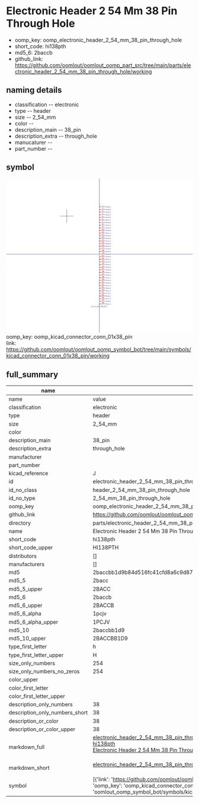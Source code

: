 # Electronic Header 2 54 Mm 38 Pin Through Hole

  
* oomp_key: oomp_electronic_header_2_54_mm_38_pin_through_hole 
* short_code: hi138pth
* md5_6: 2baccb  
* github_link: https://github.com/oomlout/oomlout_oomp_part_src/tree/main/parts/electronic_header_2_54_mm_38_pin_through_hole/working  
## naming details
* classification -- electronic
* type -- header
* size -- 2_54_mm
* color -- 
* description_main -- 38_pin
* description_extra -- through_hole
* manucaturer -- 
* part_number -- 



## symbol

![](symbol/0/working/working_600.png)  
oomp_key: oomp_kicad_connector_conn_01x38_pin  
link: https://github.com/oomlout/oomlout_oomp_symbol_bot/tree/main/symbols/kicad_connector_conn_01x38_pin/working  


## full_summary
| name | value | 
| --- | --- | 
| name | value | 
| classification | electronic | 
| type | header | 
| size | 2_54_mm | 
| color |  | 
| description_main | 38_pin | 
| description_extra | through_hole | 
| manufacturer |  | 
| part_number |  | 
| kicad_reference | J | 
| id | electronic_header_2_54_mm_38_pin_through_hole | 
| id_no_class | header_2_54_mm_38_pin_through_hole | 
| id_no_type | 2_54_mm_38_pin_through_hole | 
| oomp_key | oomp_electronic_header_2_54_mm_38_pin_through_hole | 
| github_link | https://github.com/oomlout/oomlout_oomp_part_src/tree/main/parts/electronic_header_2_54_mm_38_pin_through_hole/working | 
| directory | parts/electronic_header_2_54_mm_38_pin_through_hole | 
| name | Electronic Header 2 54 Mm 38 Pin Through Hole | 
| short_code | hi138pth | 
| short_code_upper | HI138PTH | 
| distributors | [] | 
| manufacturers | [] | 
| md5 | 2baccbb1d9b84d516fc41cfd8a6c9d87 | 
| md5_5 | 2bacc | 
| md5_5_upper | 2BACC | 
| md5_6 | 2baccb | 
| md5_6_upper | 2BACCB | 
| md5_6_alpha | 1pcjv | 
| md5_6_alpha_upper | 1PCJV | 
| md5_10 | 2baccbb1d9 | 
| md5_10_upper | 2BACCBB1D9 | 
| type_first_letter | h | 
| type_first_letter_upper | H | 
| size_only_numbers | 254 | 
| size_only_numbers_no_zeros | 254 | 
| color_upper |  | 
| color_first_letter |  | 
| color_first_letter_upper |  | 
| description_only_numbers | 38 | 
| description_only_numbers_short | 38 | 
| description_or_color | 38 | 
| description_or_color_upper | 38 | 
| markdown_full | [electronic_header_2_54_mm_38_pin_through_hole](https://github.com/oomlout/oomlout_oomp_part_src/tree/main/parts/electronic_header_2_54_mm_38_pin_through_hole/working)<br>[hi138pth](https://github.com/oomlout/oomlout_oomp_part_src/tree/main/parts/electronic_header_2_54_mm_38_pin_through_hole/working)<br>[Electronic Header 2 54 Mm 38 Pin Through Hole](https://github.com/oomlout/oomlout_oomp_part_src/tree/main/parts/electronic_header_2_54_mm_38_pin_through_hole/working)<br><br> | 
| markdown_short | [electronic_header_2_54_mm_38_pin_through_hole](https://github.com/oomlout/oomlout_oomp_part_src/tree/main/parts/electronic_header_2_54_mm_38_pin_through_hole/working)<br><br> | 
| symbol | [{'link': 'https://github.com/oomlout/oomlout_oomp_symbol_bot/tree/main/symbols/kicad_connector_conn_01x38_pin', 'oomp_key': 'oomp_kicad_connector_conn_01x38_pin', 'directory': 'oomlout_oomp_symbol_bot/symbols/kicad_connector_conn_01x38_pin//working/working.kicad_sym'}] | 
